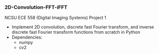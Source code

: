 ### 2D-Convolution-FFT-iFFT
NCSU ECE 558 (Digital Imaging Systems) Project 1
  - Implement 2D convolution, discrete fast Fourier transform, and inverse discrete fast Fourier transform functions from scratch in Python
  - Dependencies:
    - numpy
    - cv2
  
